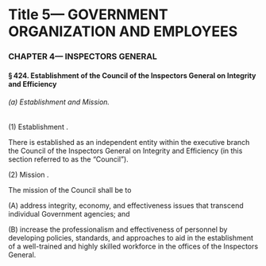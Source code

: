 
# Title 5— GOVERNMENT ORGANIZATION AND EMPLOYEES
### CHAPTER 4— INSPECTORS GENERAL
#### § 424. Establishment of the Council of the Inspectors General on Integrity and Efficiency
###### (a) Establishment and Mission.

(1) Establishment .

There is established as an independent entity within the executive branch the Council of the Inspectors General on Integrity and Efficiency (in this section referred to as the “Council”).

(2) Mission .

The mission of the Council shall be to

(A) address integrity, economy, and effectiveness issues that transcend individual Government agencies; and

(B) increase the professionalism and effectiveness of personnel by developing policies, standards, and approaches to aid in the establishment of a well-trained and highly skilled workforce in the offices of the Inspectors General.

